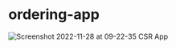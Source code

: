 # ordering-app
![Screenshot 2022-11-28 at 09-22-35 CSR App](https://user-images.githubusercontent.com/37270379/204172068-e3ef33b7-26e8-42ff-a272-07805447db8a.png)
